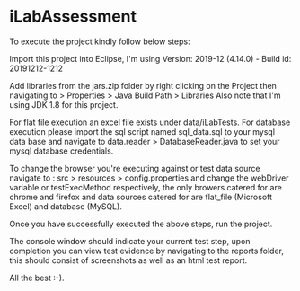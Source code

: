# iLabAssessment

To execute the project kindly follow below steps:

Import this project into Eclipse,
I'm using Version: 2019-12 (4.14.0) - Build id: 20191212-1212
              
Add libraries from the jars.zip folder by right clicking on the Project then navigating to > Properties > Java Build Path > Libraries
Also note that I'm using JDK 1.8 for this project.

For flat file execution an excel file exists under data/iLabTests.
For database execution please import the sql script named sql_data.sql to your mysql data base and navigate to data.reader > DatabaseReader.java to set your mysql database credentials.

To change the browser you're executing against or test data source navigate to : src > resources > config.properties
and change the webDriver variable or testExecMethod respectively, the only browers catered for are chrome and firefox and data sources catered for are flat_file (Microsoft Excel) and database (MySQL).

Once you have successfully executed the above steps, run the project.

The console window should indicate your current test step, upon completion you can view test evidence by navigating to the reports folder, this should consist of screenshots as well as an html test report.

All the best :-).
